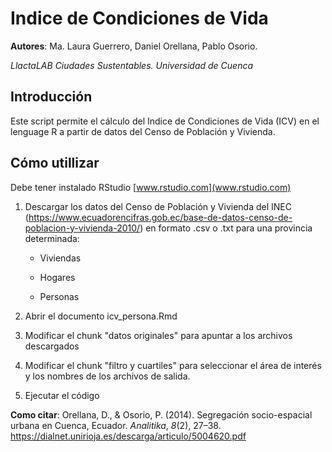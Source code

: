 # Indice de Condiciones de Vida

**Autores**: Ma. Laura Guerrero, Daniel Orellana, Pablo Osorio.

*LlactaLAB Ciudades Sustentables. Universidad de Cuenca*

## Introducción

Este script permite el cálculo del Indice de Condiciones de Vida (ICV) en el lenguage R a partir de datos del Censo de Población y Vivienda.

## Cómo utillizar

Debe tener instalado RStudio [www.rstudio.com](www.rstudio.com)

1.  Descargar los datos del Censo de Población y Vivienda del INEC (<https://www.ecuadorencifras.gob.ec/base-de-datos-censo-de-poblacion-y-vivienda-2010/>) en formato .csv o .txt para una provincia determinada:

    -   Viviendas

    -   Hogares

    -   Personas

2.  Abrir el documento icv_persona.Rmd

3.  Modificar el chunk "datos originales" para apuntar a los archivos descargados

4.  Modificar el chunk "filtro y cuartiles" para seleccionar el área de interés y los nombres de los archivos de salida.

5.  Ejecutar el código

**Como citar**: Orellana, D., & Osorio, P. (2014). Segregación socio-espacial urbana en Cuenca, Ecuador. *Analitika*, *8*(2), 27–38. <https://dialnet.unirioja.es/descarga/articulo/5004620.pdf>
